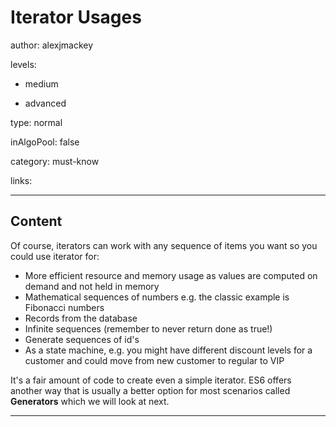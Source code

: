 # Iterator Usages
author: alexjmackey

levels:

  - medium

  - advanced

type: normal

inAlgoPool: false

category: must-know

links:

---
## Content

Of course, iterators can work with any sequence of items you want so you could use iterator for:

* More efficient resource and memory usage as values are computed on demand and not held in memory
* Mathematical sequences of numbers e.g. the classic example is Fibonacci numbers
* Records from the database
* Infinite sequences (remember to never return done as true!)
* Generate sequences of id's
* As a state machine, e.g. you might have different discount levels for a customer and could move from new customer to regular to VIP

It's a fair amount of code to create even a simple iterator. ES6 offers another way that is usually a better option for most scenarios called **Generators** which we will look at next.

---
